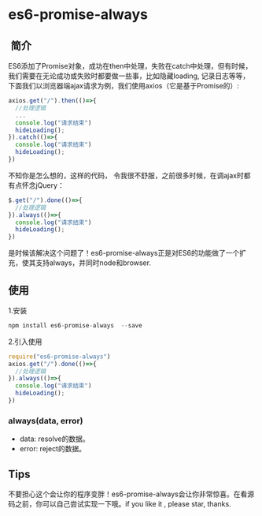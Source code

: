# es6-promise-always

##  简介

ES6添加了Promise对象，成功在then中处理，失败在catch中处理，但有时候，我们需要在无论成功或失败时都要做一些事，比如隐藏loading, 记录日志等等，下面我们以浏览器端ajax请求为例，我们使用axios（它是基于Promise的）:

```javascript
axios.get("/").then(()=>{
  //处理逻辑
  ...
  console.log("请求结束")
  hideLoading();
}).catch(()=>{
  console.log("请求结束")
  hideLoading();
})
```

不知你是怎么想的，这样的代码， 令我很不舒服，之前很多时候，在调ajax时都有点怀念jQuery：

```javascript
$.get("/").done(()=>{
  //处理逻辑
}).always(()=>{
  console.log("请求结束")
  hideLoading();
})
```

是时候该解决这个问题了！es6-promise-always正是对ES6的功能做了一个扩充，使其支持always，并同时node和browser.

## 使用

1.安装

```javascript
npm install es6-promise-always  --save
```

2.引入使用

```javascript
require("es6-promise-always")
axios.get("/").done(()=>{
  //处理逻辑
}).always(()=>{
  console.log("请求结束")
  hideLoading();
})
```



### always(data, error)

- data: resolve的数据。
- error: reject的数据。

## Tips

不要担心这个会让你的程序变胖！es6-promise-always会让你非常惊喜。在看源码之前，你可以自己尝试实现一下哦。if you like it , please star,  thanks.